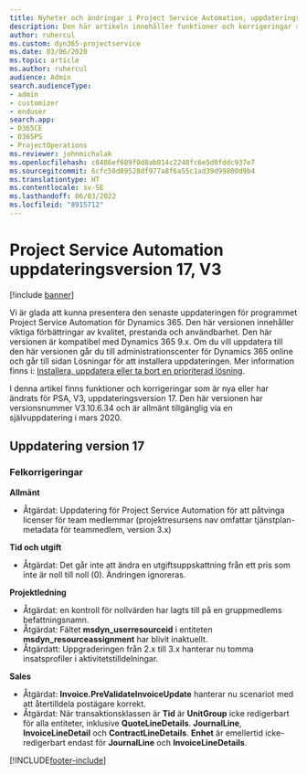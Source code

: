 ```yaml
---
title: Nyheter och ändringar i Project Service Automation, uppdateringsversion 17, version 3
description: Den här artikeln innehåller funktioner och korrigeringar som är tillgängliga i Project Service Automation uppdateringsutgåva 17, V3.
author: ruhercul
ms.custom: dyn365-projectservice
ms.date: 03/06/2020
ms.topic: article
ms.author: ruhercul
audience: Admin
search.audienceType:
- admin
- customizer
- enduser
search.app:
- D365CE
- D365PS
- ProjectOperations
ms.reviewer: johnmichalak
ms.openlocfilehash: c8486ef689f0d8ab014c2248fc6e5d0fddc937e7
ms.sourcegitcommit: 6cfc50d89528df977a8f6a55c1ad39d99800d9b4
ms.translationtype: HT
ms.contentlocale: sv-SE
ms.lasthandoff: 06/03/2022
ms.locfileid: "8915712"
---
```

# <a name="project-service-automation-update-release-17-v3"></a>Project Service Automation uppdateringsversion 17, V3

[!include [banner](../includes/psa-now-project-operations.md)]

Vi är glada att kunna presentera den senaste uppdateringen för programmet Project Service Automation för Dynamics 365. Den här versionen innehåller viktiga förbättringar av kvalitet, prestanda och användbarhet.  Den här versionen är kompatibel med Dynamics 365 9.x. Om du vill uppdatera till den här versionen går du till administrationscenter för Dynamics 365 online och går till sidan Lösningar för att installera uppdateringen. Mer information finns i: [Installera, uppdatera eller ta bort en prioriterad lösning](/power-platform/admin/install-remove-preferred-solution).

I denna artikel finns funktioner och korrigeringar som är nya eller har ändrats för PSA, V3, uppdateringsversion 17. Den här versionen har versionsnummer V3.10.6.34 och är allmänt tillgänglig via en självuppdatering i mars 2020.


## <a name="update-release-17"></a>Uppdatering version 17

### <a name="bug-fixes"></a>Felkorrigeringar

**Allmänt**

- Åtgärdat: Uppdatering för Project Service Automation för att påtvinga licenser för team medlemmar (projektresursens nav omfattar tjänstplan-metadata för teammedlem, version 3.x)
 
**Tid och utgift**

- Åtgärdat: Det går inte att ändra en utgiftsuppskattning från ett pris som inte är noll till noll (0). Ändringen ignoreras.

**Projektledning**

- Åtgärdat: en kontroll för nollvärden har lagts till på en gruppmedlems befattningsnamn.
- Åtgärdat: Fältet **msdyn_userresourceid** i entiteten **msdyn_resourceassignment** har blivit inaktuellt.
- Åtgärdatt: Uppgraderingen från 2.x till 3.x hanterar nu tomma insatsprofiler i aktivitetstilldelningar.

**Sales**

- Åtgärdat: **Invoice.PreValidateInvoiceUpdate** hanterar nu scenariot med att återtilldela postägare korrekt.
- Åtgärdat: När transaktionsklassen är **Tid** är **UnitGroup** icke redigerbart för alla entiteter, inklusive **QuoteLineDetails**. **JournalLine**, **InvoiceLineDetail** och **ContractLineDetails**. **Enhet** är emellertid icke-redigerbart endast för **JournalLine** och **InvoiceLineDetails**.




[!INCLUDE[footer-include](../includes/footer-banner.md)]
